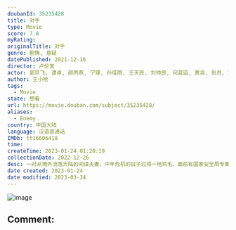 ```yaml
---
doubanId: 35235428
title: 对手
type: Movie
score: 7.8
myRating: 
originalTitle: 对手
genre: 剧情, 悬疑
datePublished: 2021-12-16
director: 卢伦常
actor: 郭京飞, 谭卓, 颜丙燕, 宁理, 孙佳雨, 王天辰, 刘帅良, 何蓝逗, 黄尧, 张月, 刘威葳, 海一天, 焦刚, 赵滨, 林鹏, 路宏, 张皓然, 陶灏景, 王婉娟, 房子斌, 巩峥, 田岷, 史奕, 李宏磊, 高睿菲儿, 金志浩, 姜峰, 王鑫, 周铁, 从瑞麟, 李明珠, 刘涛, 姚岗, 程诚, 孙弋惟, 刘若谷, 杨轶, 王堃, 满林, 廉赛, 吕清超, 孙敏, 李至强, 陈靖可, 肖龙, 孙天宇, 刘頔, 陈斌, 曾昂, 刘骁元, 李燕生, 宁楚, 王堃
author: 王小枪
tags:
  - Movie
state: 想看
url: https://movie.douban.com/subject/35235428/
aliases:
  - Enemy
country: 中国大陆
language: 汉语普通话
IMDb: tt16606418
time: 
createTime: 2023-01-24 01:20:19
collectionDate: 2022-12-26
desc: 一对从境外流落大陆的间谍夫妻，中年危机的日子过得一地鸡毛。面前有国家安全局专案女组长带队紧密追查，背后有残忍的上线步步紧逼，这对在夹缝中挣扎抉择的迷途夫妻，究竟该何去何从？
date created: 2023-01-24
date modified: 2023-03-14
---
```


![image](p2782204672.jpg)

Comment:
---
